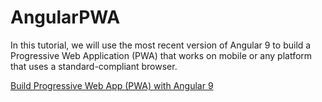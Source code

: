 # AngularPWA
In this tutorial, we will use the most recent version of Angular 9 to build a Progressive Web Application (PWA) that works on mobile or any platform that uses a standard-compliant browser.

[Build Progressive Web App (PWA) with Angular 9](https://www.positronx.io/build-progressive-web-app-pwa-with-angular/)
